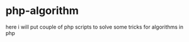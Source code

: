 php-algorithm
=============

here i will put couple of php scripts to solve some tricks for algorithms in php
